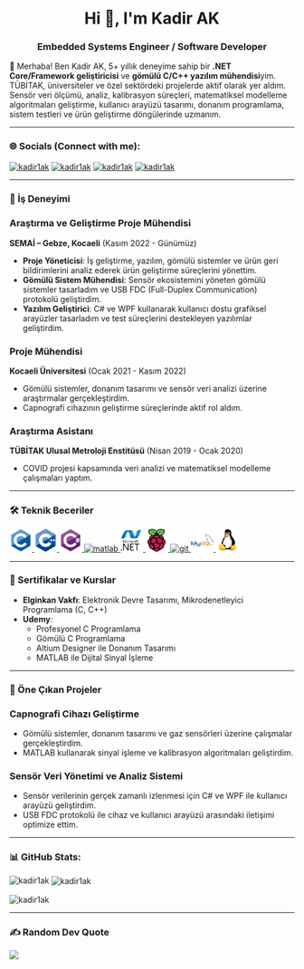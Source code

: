 <!-- ********************************************************************* -->
<h1 align="center">Hi 👋, I'm Kadir AK</h1>
<h3 align="center">Embedded Systems Engineer / Software Developer</h3>

👋 Merhaba! Ben Kadir AK, 5+ yıllık deneyime sahip bir **.NET Core/Framework geliştiricisi** ve **gömülü C/C++ yazılım mühendisi**yim. TÜBİTAK, üniversiteler ve özel sektördeki projelerde aktif olarak yer aldım. Sensör veri ölçümü, analiz, kalibrasyon süreçleri, matematiksel modelleme algoritmaları geliştirme, kullanıcı arayüzü tasarımı, donanım programlama, sistem testleri ve ürün geliştirme döngülerinde uzmanım.

---

<h3 align="left">🌐 Socials (Connect with me):</h3>
<p align="left">
    <a href="https://twitter.com/kadir1ak" target="blank">
        <img align="center"
            src="https://raw.githubusercontent.com/rahuldkjain/github-profile-readme-generator/master/src/images/icons/Social/twitter.svg"
            alt="kadir1ak" height="30" width="40" /></a>
    <a href="https://linkedin.com/in/kadir1ak" target="blank">
        <img align="center"
            src="https://raw.githubusercontent.com/rahuldkjain/github-profile-readme-generator/master/src/images/icons/Social/linked-in-alt.svg"
            alt="kadir1ak" height="30" width="40" /></a>
    <a href="https://github.com/kadir1ak" target="blank">
        <img align="center"
            src="https://raw.githubusercontent.com/rahuldkjain/github-profile-readme-generator/master/src/images/icons/Social/github.svg"
            alt="kadir1ak" height="30" width="40" /></a>
    <a href="https://instagram.com/kadir1ak" target="blank">
        <img align="center"
            src="https://raw.githubusercontent.com/rahuldkjain/github-profile-readme-generator/master/src/images/icons/Social/instagram.svg"
            alt="kadir1ak" height="30" width="40" /></a>
</p>

---

<h3 align="left">💼 İş Deneyimi</h3>

### **Araştırma ve Geliştirme Proje Mühendisi**  
**SEMAİ – Gebze, Kocaeli** (Kasım 2022 - Günümüz)  
- **Proje Yöneticisi**: İş geliştirme, yazılım, gömülü sistemler ve ürün geri bildirimlerini analiz ederek ürün geliştirme süreçlerini yönettim.  
- **Gömülü Sistem Mühendisi**: Sensör ekosistemini yöneten gömülü sistemler tasarladım ve USB FDC (Full-Duplex Communication) protokolü geliştirdim.  
- **Yazılım Geliştirici**: C# ve WPF kullanarak kullanıcı dostu grafiksel arayüzler tasarladım ve test süreçlerini destekleyen yazılımlar geliştirdim.  

### **Proje Mühendisi**  
**Kocaeli Üniversitesi** (Ocak 2021 - Kasım 2022)  
- Gömülü sistemler, donanım tasarımı ve sensör veri analizi üzerine araştırmalar gerçekleştirdim.  
- Capnografi cihazının geliştirme süreçlerinde aktif rol aldım.  

### **Araştırma Asistanı**  
**TÜBİTAK Ulusal Metroloji Enstitüsü** (Nisan 2019 - Ocak 2020)  
- COVID projesi kapsamında veri analizi ve matematiksel modelleme çalışmaları yaptım.  

---

<h3 align="left">🛠️ Teknik Beceriler</h3>
<p align="left">
    <a href="https://www.cprogramming.com/" target="_blank" rel="noreferrer">
        <img src="https://raw.githubusercontent.com/devicons/devicon/master/icons/c/c-original.svg" alt="c" width="40" height="40" />
    </a>
    <a href="https://www.w3schools.com/cpp/" target="_blank" rel="noreferrer">
        <img src="https://raw.githubusercontent.com/devicons/devicon/master/icons/cplusplus/cplusplus-original.svg" alt="cplusplus" width="40" height="40" />
    </a>
    <a href="https://www.w3schools.com/cs/" target="_blank" rel="noreferrer">
        <img src="https://raw.githubusercontent.com/devicons/devicon/master/icons/csharp/csharp-original.svg" alt="csharp" width="40" height="40" />
    </a>
    <a href="https://www.mathworks.com/products/matlab.html" target="_blank" rel="noreferrer">
        <img src="https://upload.wikimedia.org/wikipedia/commons/2/21/Matlab_Logo.png" alt="matlab" width="40" height="40" />
    </a>
    <a href="https://dotnet.microsoft.com/" target="_blank" rel="noreferrer">
        <img src="https://raw.githubusercontent.com/devicons/devicon/master/icons/dot-net/dot-net-original-wordmark.svg" alt="dotnet" width="40" height="40" />
    </a>
    <a href="https://www.raspberrypi.org/" target="_blank" rel="noreferrer">
        <img src="https://raw.githubusercontent.com/devicons/devicon/master/icons/raspberrypi/raspberrypi-original.svg" alt="raspberrypi" width="40" height="40" />
    </a>
    <a href="https://git-scm.com/" target="_blank" rel="noreferrer">
        <img src="https://www.vectorlogo.zone/logos/git-scm/git-scm-icon.svg" alt="git" width="40" height="40" />
    </a>
    <a href="https://www.mysql.com/" target="_blank" rel="noreferrer">
        <img src="https://raw.githubusercontent.com/devicons/devicon/master/icons/mysql/mysql-original-wordmark.svg" alt="mysql" width="40" height="40" />
    </a>
    <a href="https://www.linux.org/" target="_blank" rel="noreferrer">
        <img src="https://raw.githubusercontent.com/devicons/devicon/master/icons/linux/linux-original.svg" alt="linux" width="40" height="40" />
    </a>
</p>

---

<h3 align="left">📜 Sertifikalar ve Kurslar</h3>

- **Elginkan Vakfı**: Elektronik Devre Tasarımı, Mikrodenetleyici Programlama (C, C++)  
- **Udemy**:  
  - Profesyonel C Programlama  
  - Gömülü C Programlama  
  - Altium Designer ile Donanım Tasarımı  
  - MATLAB ile Dijital Sinyal İşleme  

---

<h3 align="left">🌟 Öne Çıkan Projeler</h3>

### **Capnografi Cihazı Geliştirme**  
- Gömülü sistemler, donanım tasarımı ve gaz sensörleri üzerine çalışmalar gerçekleştirdim.  
- MATLAB kullanarak sinyal işleme ve kalibrasyon algoritmaları geliştirdim.  

### **Sensör Veri Yönetimi ve Analiz Sistemi**  
- Sensör verilerinin gerçek zamanlı izlenmesi için C# ve WPF ile kullanıcı arayüzü geliştirdim.  
- USB FDC protokolü ile cihaz ve kullanıcı arayüzü arasındaki iletişimi optimize ettim.  

---

<h3 align="left">📊 GitHub Stats:</h3>
<p><img align="left"
        src="https://github-readme-stats.vercel.app/api/top-langs?username=kadir1ak&show_icons=true&locale=en&layout=compact"
        alt="kadir1ak" /></p>

<p>&nbsp;<img align="center"
        src="https://github-readme-stats.vercel.app/api?username=kadir1ak&show_icons=true&locale=en" alt="kadir1ak" />
</p>

<p><img align="center" src="https://github-readme-streak-stats.herokuapp.com/?user=kadir1ak&" alt="kadir1ak" /></p>

---

### ✍️ Random Dev Quote
![](https://quotes-github-readme.vercel.app/api?type=horizontal&theme=radical)
